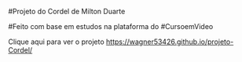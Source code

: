 
#Projeto do Cordel de Milton Duarte

#Feito com base em estudos na plataforma do #CursoemVideo

Clique aqui para ver o projeto https://wagner53426.github.io/projeto-Cordel/
